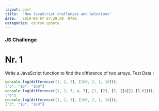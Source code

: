 ```yaml
---
layout: post
title:  "New JavaScript challenges and Solutions"
date:   2019-09-07 07:29:00 -0700
categories: course update
---
```


### JS Challenge

# Nr. 1
Write a JavaScript function to find the difference of two arrays.
Test Data :

``` javascript
console.log(difference([1, 2, 3], [100, 2, 1, 10]));
["3", "10", "100"]
console.log(difference([1, 2, 3, 4, 5], [1, [2], [3, [[4]]],[5,6]]));
["6"]
console.log(difference([1, 2, 3], [100, 2, 1, 10]));
["3", "10", "100"]
```
